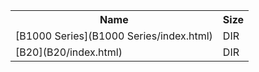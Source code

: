 <table>
<tr><th>Name</th><th>Size</th></tr>
<tr><td>
[B1000 Series](B1000 Series/index.html)
</td><td>DIR</td></tr>
<tr><td>
[B20](B20/index.html)
</td><td>DIR</td></tr>
</table>
